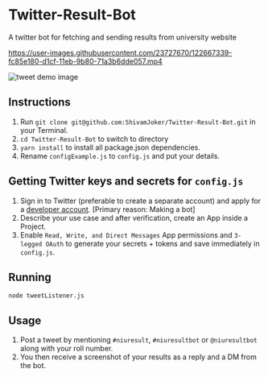 # Twitter-Result-Bot
A twitter bot for fetching and sending results from university website


https://user-images.githubusercontent.com/23727670/122667339-fc85e180-d1cf-11eb-9b80-71a3b6dde057.mp4

![tweet demo image](https://user-images.githubusercontent.com/23727670/122667465-9fd6f680-d1d0-11eb-9166-63c696509344.png)


## Instructions
1. Run ```git clone git@github.com:ShivamJoker/Twitter-Result-Bot.git``` in your Terminal.
2. ```cd Twitter-Result-Bot``` to switch to directory
3. ```yarn install``` to install all package.json dependencies.
4. Rename ```configExample.js``` to ```config.js``` and put your details.

## Getting Twitter keys and secrets for ```config.js```
1. Sign in to Twitter (preferable to create a separate account) and apply for a [developer account](https://developer.twitter.com/en/apply-for-access). [Primary reason: Making a bot]
2. Describe your use case and after verification, create an App inside a Project.
3. Enable ```Read, Write, and Direct Messages``` App permissions and ```3-legged OAuth``` to generate your secrets + tokens and save immediately in ```config.js```.

## Running
```node tweetListener.js```

## Usage
1. Post a tweet by mentioning ```#niuresult```, ```#niuresultbot``` or ```@niuresultbot``` along with your roll number.
2. You then receive a screenshot of your results as a reply and a DM from the bot.
